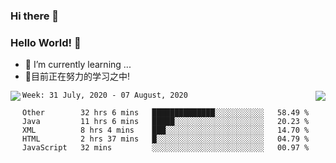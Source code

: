 ### Hi there 👋
### Hello World! 🙌

- 🌱 I’m currently learning ...
- 📖目前正在努力的学习之中!

<a href="https://github.com/anuraghazra/github-readme-stats">
  <img align="left" src="https://github-readme-stats.vercel.app/api?username=keyboardWithDream&show_icons=true&repo=github-readme-stats" />
</a>
<a href="https://github.com/anuraghazra/convoychat">
  <img align="right" src="https://github-readme-stats.vercel.app/api/top-langs/?username=keyboardWithDream&layout=compact&repo=convoychat" />
</a>



<!--START_SECTION:waka-->
```text
Week: 31 July, 2020 - 07 August, 2020

Other        32 hrs 6 mins   ██████████████░░░░░░░░░░░   58.49 % 
Java         11 hrs 6 mins   █████░░░░░░░░░░░░░░░░░░░░   20.23 % 
XML          8 hrs 4 mins    ███░░░░░░░░░░░░░░░░░░░░░░   14.70 % 
HTML         2 hrs 37 mins   █░░░░░░░░░░░░░░░░░░░░░░░░   04.79 % 
JavaScript   32 mins         ░░░░░░░░░░░░░░░░░░░░░░░░░   00.97 %
```
<!--END_SECTION:waka-->
